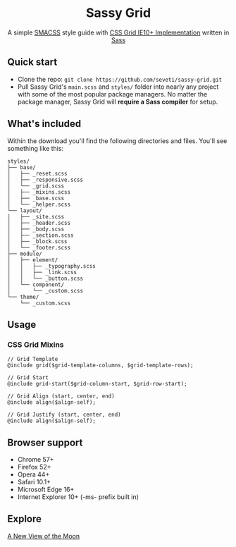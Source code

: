 <h1 align="center">Sassy Grid</h1>
<p align="center">
    A simple <a href="https://smacss.com/">SMACSS</a> style guide with <a href="https://www.w3.org/TR/2011/WD-css3-grid-layout-20110407/">CSS Grid IE10+ Implementation</a> written in <a href="https://sass-lang.com/">Sass</a>
</p>

## Quick start
* Clone the repo: `git clone https://github.com/seveti/sassy-grid.git`
* Pull Sassy Grid's `main.scss` and `styles/` folder into nearly any project with some of the most popular package managers. No matter the package manager, Sassy Grid will **require a Sass compiler** for setup.

## What's included
Within the download you'll find the following directories and files. You'll see something like this:
```
styles/
├── base/
│   ├── _reset.scss
│   ├── _responsive.scss
│   └── _grid.scss
│   ├── _mixins.scss
│   ├── _base.scss
│   └── _helper.scss
└── layout/
│   ├── _site.scss
│   ├── _header.scss
│   ├── _body.scss
│   ├── _section.scss
│   ├── _block.scss
│   └── _footer.scss
├── module/
│   ├── element/
│   │   ├── _typography.scss
│   │   ├── _link.scss
│   │   └── _button.scss
│   └── component/
│       └── _custom.scss
└── theme/
    └── _custom.scss
```

## Usage
### CSS Grid Mixins
```
// Grid Template
@include grid($grid-template-columns, $grid-template-rows);

// Grid Start
@include grid-start($grid-column-start, $grid-row-start);

// Grid Align (start, center, end)
@include align($align-self);

// Grid Justify (start, center, end)
@include align($align-self);
```

## Browser support
* Chrome 57+
* Firefox 52+
* Opera 44+
* Safari 10.1+
* Microsoft Edge 16+
* Internet Explorer 10+ (-ms- prefix built in)

## Explore
[A New View of the Moon](https://www.youtube.com/watch?v=XCrJ3NflOpE)